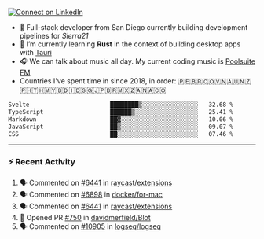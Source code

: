 [![Connect on LinkedIn](https://img.shields.io/badge/--linkedin?label=LinkedIn&logo=LinkedIn&style=social)](https://www.linkedin.com/in/aurnik)

- 🔭 Full-stack developer from San Diego currently building development pipelines for _Sierra21_
- 🌱 I’m currently learning **Rust** in the context of building desktop apps with [Tauri](https://github.com/tauri-apps/tauri)
- 🎧 We can talk about music all day. My current coding music is [Poolsuite FM](http://poolsuite.net)
- Countries I've spent time in since 2018, in order: 🇵🇪🇧🇷🇨🇴🇻🇳🇦🇺🇳🇿🇵🇭🇹🇭🇲🇾🇧🇩🇮🇩🇸🇬🇯🇵🇧🇷🇲🇽🇿🇦🇳🇦🇨🇴

<!--START_SECTION:waka-->

```txt
Svelte                       ████████▒░░░░░░░░░░░░░░░░   32.68 %
TypeScript                   ██████▒░░░░░░░░░░░░░░░░░░   25.41 %
Markdown                     ██▓░░░░░░░░░░░░░░░░░░░░░░   10.06 %
JavaScript                   ██▒░░░░░░░░░░░░░░░░░░░░░░   09.07 %
CSS                          ██░░░░░░░░░░░░░░░░░░░░░░░   07.46 %
```

<!--END_SECTION:waka-->

---

### :zap: Recent Activity

<!--START_SECTION:activity-->

1. 🗣 Commented on [#6441](https://github.com/raycast/extensions/pull/6441#issuecomment-2024227391) in [raycast/extensions](https://github.com/raycast/extensions)
2. 🗣 Commented on [#6898](https://github.com/docker/for-mac/issues/6898#issuecomment-2014160167) in [docker/for-mac](https://github.com/docker/for-mac)
3. 🗣 Commented on [#6441](https://github.com/raycast/extensions/pull/6441#issuecomment-2011091277) in [raycast/extensions](https://github.com/raycast/extensions)
4. 💪 Opened PR [#750](https://github.com/davidmerfield/Blot/pull/750) in [davidmerfield/Blot](https://github.com/davidmerfield/Blot)
5. 🗣 Commented on [#10905](https://github.com/logseq/logseq/issues/10905#issuecomment-1912828479) in [logseq/logseq](https://github.com/logseq/logseq)
<!--END_SECTION:activity-->
